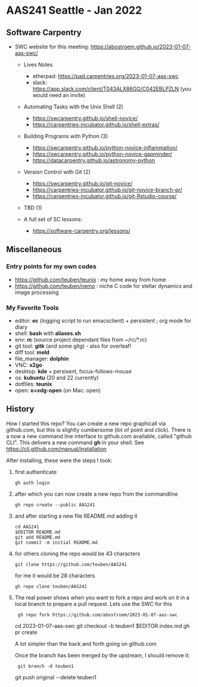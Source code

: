 #  AAS241 Seattle - Jan 2022

## Software Carpentry

* SWC website for this meeting: https://abostroem.github.io/2023-01-07-aas-swc/

  * Lives Notes
    * etherpad: https://pad.carpentries.org/2023-01-07-aas-swc
    * slack:  https://app.slack.com/client/T043ALX86GG/C042EBLPZLN  (you would need an invite)


  * Automating Tasks with the Unix Shell (2)
    * https://swcarpentry.github.io/shell-novice/
    * https://carpentries-incubator.github.io/shell-extras/
  * Building Programs with Python (3)
    * https://swcarpentry.github.io/python-novice-inflammation/
    * https://swcarpentry.github.io/python-novice-gapminder/
    * https://datacarpentry.github.io/astronomy-python
  * Version Control with Git (2)
    * https://swcarpentry.github.io/git-novice/
    * https://carpentries-incubator.github.io/git-novice-branch-pr/
    * https://carpentries-incubator.github.io/git-Rstudio-course/
  * TBD (1)
  * A full set of SC lessons:
    * https://software-carpentry.org/lessons/

## Miscellaneous

### Entry points for my own codes

* https://github.com/teuben/teunix : my home away from home
* https://github.com/teuben/nemo : niche C code for stellar dynamics and image processing

### My Favorite Tools

- editor:        **ec** (logging script to run emacsclient) + persistent ; org mode for diary
- shell:         **bash**  with  **aliases.sh**
- env:           **rc**    (source project dependant files from ~/rc/*.rc)
- git tool:      **gitk** (and some gitg) - also for overleaf!
- diff tool:     **meld**
- file_manager:  **dolphin**
- VNC:           **x2go**
- desktop:       **kde**  + persisent, focus-follows-mouse
- os:            **kubuntu**   (20 and 22 currently)
- dotfiles:      **teunix** 
- open:          **o=xdg-open** (on Mac: open)

## History

How I started this repo?  You can create a new repo graphicall via github.com, but
this is slightly cumbersome (lot of point and click).
There is a now a new command line interface to github.com available,
called "github CLI". This delivers a new command **gh** in your shell. See
https://cli.github.com/manual/installation 

After installing, these were the steps I took:

1. first authenticate

       gh auth login

2. after which you can now create a new repo from the commandline

       gh repo create --public AAS241

3. and after starting a new file README.md adding it

       cd AAS241
       $EDITOR README.md
       git add README.md
       git commit -m initial README.md

4. for others cloning the repo would be 43 characters

       git clone https://github.com/teuben/AAS241

   for me it would be 28 characters

       gh repo clone teuben/AAS241

5. The real power shows when you want to fork a repo and work on it
   in a local branch to prepare a pull request. Lets use the SWC for this

        gh repo fork https://github.com/abostroem/2023-01-07-aas-swc
	cd 2023-01-07-aas-swc
	git checkout -b teuben1
	$EDITOR index.md
	gh pr create 

   A lot simpler than the back and forth going on github.com

   Once the branch has been merged by the upstream, I should remove it:

        git branch -d teuben1
	git push original --delete teuben1
	
